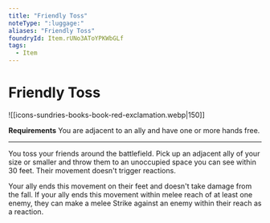 ```yaml
---
title: "Friendly Toss"
noteType: ":luggage:"
aliases: "Friendly Toss"
foundryId: Item.rUNo3AToYPKWbGLf
tags:
  - Item
---
```


# Friendly Toss
![[icons-sundries-books-book-red-exclamation.webp|150]]

**Requirements** You are adjacent to an ally and have one or more hands free.

* * *

You toss your friends around the battlefield. Pick up an adjacent ally of your size or smaller and throw them to an unoccupied space you can see within 30 feet. Their movement doesn't trigger reactions.

Your ally ends this movement on their feet and doesn't take damage from the fall. If your ally ends this movement within melee reach of at least one enemy, they can make a melee Strike against an enemy within their reach as a reaction.

